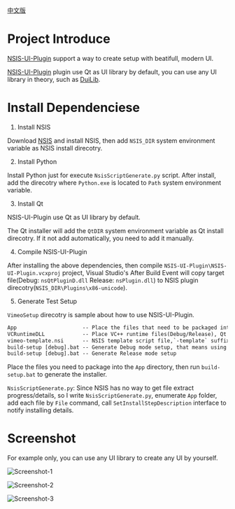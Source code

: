[中文版](README_ch.md)

# Project Introduce

[NSIS-UI-Plugin](https://github.com/winsoft666/NSIS-UI-Plugin) support a way to create setup with beatifull, modern UI.

[NSIS-UI-Plugin](https://github.com/winsoft666/NSIS-UI-Plugin) plugin use Qt as UI library by default, you can use any UI library in theory, such as [DuiLib](https://github.com/winsoft666/duilib2).

# Install Dependenciese

1. Install NSIS

Download [NSIS](https://nsis.sourceforge.io/Download) and install NSIS, then add `NSIS_DIR` system environment variable as NSIS install direcotry.

2. Install Python

Install Python just for execute `NsisScriptGenerate.py` script. After install, add the direcotry where `Python.exe` is located to `Path` system environment variable.

3. Install Qt

NSIS-UI-Plugin use Qt as UI library by default.

The Qt installer will add the `QtDIR` system environment variable as Qt install direcotry. If it not add automatically, you need to add it manually.

4. Compile NSIS-UI-Plugin

After installing the above dependencies, then compile `NSIS-UI-Plugin\NSIS-UI-Plugin.vcxproj` project, Visual Studio's After Build Event will copy target file(Debug: `nsQtPluginD.dll` Release: `nsPlugin.dll`) to NSIS plugin direcotry(`NSIS_DIR\Plugins\x86-unicode`).

5. Generate Test Setup

`VimeoSetup` direcotry is sample about how to use NSIS-UI-Plugin.

```txt
App                     -- Place the files that need to be packaged into the installer
VCRuntimeDLL            -- Place VC++ runtime files(Debug/Release), Qt compiled with MD mode by default.
vimeo-template.nsi      -- NSIS template script file,`-template` suffix is fixed, can't change. NsisScriptGenerate.py will generate vimeo.nsi based on this template.
build-setup [debug].bat -- Generate Debug mode setup, that means using debug version Qt/NSIS-UI-Plugin.
build-setup [debug].bat -- Generate Release mode setup
```

Place the files you need to package into the `App` directory, then run `build-setup.bat` to generate the installer.


`NsisScriptGenerate.py`:
Since NSIS has no way to get file extract progress/details, so I write `NsisScriptGenerate.py`, enumerate `App` folder, add each file by `File` command, call `SetInstallStepDescription` interface to notify installing details.

# Screenshot

For example only, you can use any UI library to create any UI by yourself.

![Screenshot-1](https://github.com/winsoft666/NSIS-UI-Plugin/blob/master/Screenshot/1.png)

![Screenshot-2](https://github.com/winsoft666/NSIS-UI-Plugin/blob/master/Screenshot/2.png)

![Screenshot-3](https://github.com/winsoft666/NSIS-UI-Plugin/blob/master/Screenshot/3.png)
